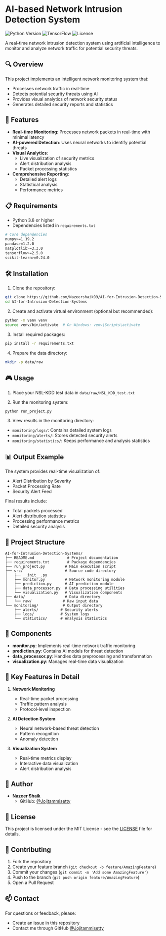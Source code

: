 # AI-based Network Intrusion Detection System

![Python Version](https://img.shields.io/badge/python-3.8%2B-blue)
![TensorFlow](https://img.shields.io/badge/TensorFlow-2.5%2B-orange)
![License](https://img.shields.io/badge/license-MIT-green)

A real-time network intrusion detection system using artificial intelligence to monitor and analyze network traffic for potential security threats.

## 🔍 Overview

This project implements an intelligent network monitoring system that:
- Processes network traffic in real-time
- Detects potential security threats using AI
- Provides visual analytics of network security status
- Generates detailed security reports and statistics

## 🚀 Features

- **Real-time Monitoring**: Processes network packets in real-time with minimal latency
- **AI-powered Detection**: Uses neural networks to identify potential threats
- **Visual Analytics**: 
  - Live visualization of security metrics
  - Alert distribution analysis
  - Packet processing statistics
- **Comprehensive Reporting**:
  - Detailed alert logs
  - Statistical analysis
  - Performance metrics

## 📋 Requirements

- Python 3.8 or higher
- Dependencies listed in `requirements.txt`

```bash
# Core dependencies
numpy>=1.19.2
pandas>=1.2.0
matplotlib>=3.3.0
tensorflow>=2.5.0
scikit-learn>=0.24.0
```

## 🛠️ Installation

1. Clone the repository:
```bash
git clone https://github.com/Nazeershaik99/AI-for-Intrusion-Detection-Systems.git
cd AI-for-Intrusion-Detection-Systems
```

2. Create and activate virtual environment (optional but recommended):
```bash
python -m venv venv
source venv/bin/activate  # On Windows: venv\Scripts\activate
```

3. Install required packages:
```bash
pip install -r requirements.txt
```

4. Prepare the data directory:
```bash
mkdir -p data/raw
```

## 🎮 Usage

1. Place your NSL-KDD test data in `data/raw/NSL_KDD_test.txt`

2. Run the monitoring system:
```bash
python run_project.py
```

3. View results in the monitoring directory:
- `monitoring/logs/`: Contains detailed system logs
- `monitoring/alerts/`: Stores detected security alerts
- `monitoring/statistics/`: Keeps performance and analysis statistics

## 📊 Output Example

The system provides real-time visualization of:
- Alert Distribution by Severity
- Packet Processing Rate
- Security Alert Feed

Final results include:
- Total packets processed
- Alert distribution statistics
- Processing performance metrics
- Detailed security analysis

## 🌳 Project Structure

```
AI-for-Intrusion-Detection-Systems/
├── README.md               # Project documentation
├── requirements.txt        # Package dependencies
├── run_project.py         # Main execution script
├── src/                   # Source code directory
│   ├── __init__.py
│   ├── monitor.py         # Network monitoring module
│   ├── prediction.py      # AI prediction module
│   ├── data_processor.py  # Data processing utilities
│   └── visualization.py   # Visualization components
├── data/                  # Data directory
│   └── raw/              # Raw input data
└── monitoring/           # Output directory
    ├── alerts/          # Security alerts
    ├── logs/            # System logs
    └── statistics/      # Analysis statistics
```

## 📝 Components

- **monitor.py**: Implements real-time network traffic monitoring
- **prediction.py**: Contains AI models for threat detection
- **data_processor.py**: Handles data preprocessing and transformation
- **visualization.py**: Manages real-time data visualization

## 🔑 Key Features in Detail

1. **Network Monitoring**
   - Real-time packet processing
   - Traffic pattern analysis
   - Protocol-level inspection

2. **AI Detection System**
   - Neural network-based threat detection
   - Pattern recognition
   - Anomaly detection

3. **Visualization System**
   - Real-time metrics display
   - Interactive data visualization
   - Alert distribution analysis

## 👥 Author

- **Nazeer Shaik**
  - GitHub: [@Jojitammisetty]((https://github.com/JojiTammisetty))

## 📜 License

This project is licensed under the MIT License - see the [LICENSE](LICENSE) file for details.

## 🤝 Contributing

1. Fork the repository
2. Create your feature branch (`git checkout -b feature/AmazingFeature`)
3. Commit your changes (`git commit -m 'Add some AmazingFeature'`)
4. Push to the branch (`git push origin feature/AmazingFeature`)
5. Open a Pull Request

## 📫 Contact

For questions or feedback, please:
- Create an issue in this repository
- Contact me through GitHub [@Jojitammisetty]((https://github.com/JojiTammisetty))
